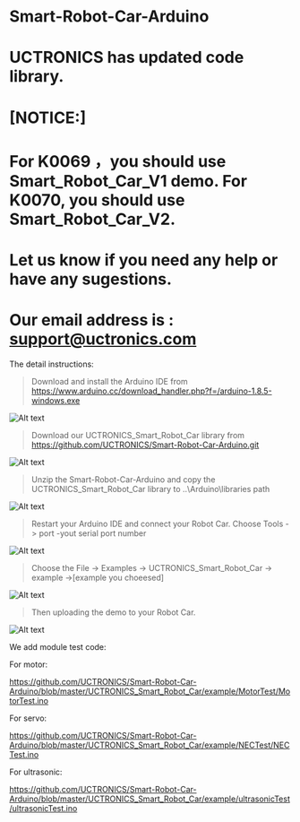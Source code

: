 # Smart-Robot-Car-Arduino

# UCTRONICS has updated code library.

# [NOTICE:]

# For K0069 ，you should use Smart_Robot_Car_V1 demo. For K0070, you should use Smart_Robot_Car_V2.

# Let us know if you need any help or have any sugestions.

# Our email address is : support@uctronics.com

The  detail  instructions:

> Download and install the Arduino IDE from https://www.arduino.cc/download_handler.php?f=/arduino-1.8.5-windows.exe

![Alt text](https://github.com/UCTRONICS/Smart-Robot-Car-Arduino/blob/master/imge/1.jpeg)

> Download our UCTRONICS_Smart_Robot_Car library from https://github.com/UCTRONICS/Smart-Robot-Car-Arduino.git

![Alt text](https://github.com/UCTRONICS/Smart-Robot-Car-Arduino/blob/master/imge/6.jpeg)

> Unzip the Smart-Robot-Car-Arduino and copy the UCTRONICS_Smart_Robot_Car library to ..\Arduino\libraries path

![Alt text](https://github.com/UCTRONICS/Smart-Robot-Car-Arduino/blob/master/imge/5.jpeg)

> Restart your Arduino IDE and connect your Robot Car. Choose Tools -> port -yout serial port number

![Alt text](https://github.com/UCTRONICS/Smart-Robot-Car-Arduino/blob/master/imge/3.jpeg)

> Choose the File -> Examples -> UCTRONICS_Smart_Robot_Car -> example ->[example you choeesed] 

![Alt text](https://github.com/UCTRONICS/Smart-Robot-Car-Arduino/blob/master/imge/7.jpeg)

>Then uploading the demo to your Robot Car.

![Alt text](https://github.com/UCTRONICS/Smart-Robot-Car-Arduino/blob/master/imge/4.jpeg)


We add module test code:

For motor:

https://github.com/UCTRONICS/Smart-Robot-Car-Arduino/blob/master/UCTRONICS_Smart_Robot_Car/example/MotorTest/MotorTest.ino

For servo:

https://github.com/UCTRONICS/Smart-Robot-Car-Arduino/blob/master/UCTRONICS_Smart_Robot_Car/example/NECTest/NECTest.ino

For ultrasonic:

https://github.com/UCTRONICS/Smart-Robot-Car-Arduino/blob/master/UCTRONICS_Smart_Robot_Car/example/ultrasonicTest/ultrasonicTest.ino















 



















  










